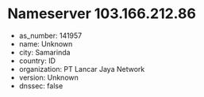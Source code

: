 # Nameserver 103.166.212.86

* as_number: 141957
* name: Unknown
* city: Samarinda
* country: ID
* organization: PT Lancar Jaya Network
* version: Unknown
* dnssec: false
